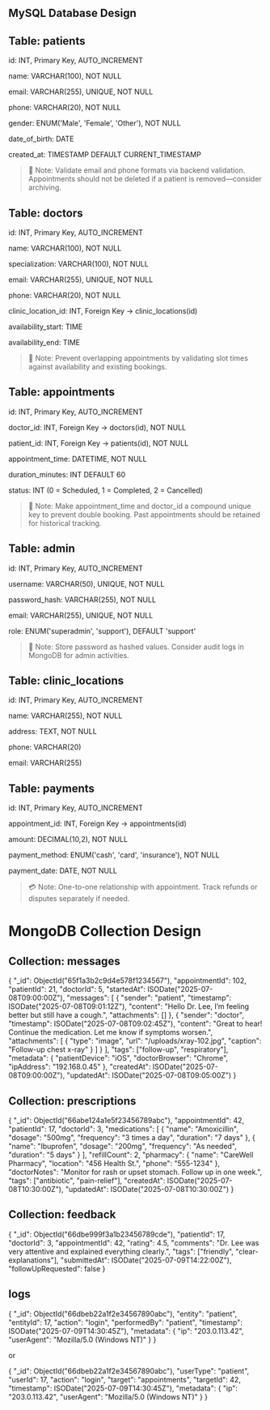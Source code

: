 ## MySQL Database Design

## Table: patients
id: INT, Primary Key, AUTO_INCREMENT

name: VARCHAR(100), NOT NULL

email: VARCHAR(255), UNIQUE, NOT NULL

phone: VARCHAR(20), NOT NULL

gender: ENUM('Male', 'Female', 'Other'), NOT NULL

date_of_birth: DATE

created_at: TIMESTAMP DEFAULT CURRENT_TIMESTAMP

> 🔎 Note: Validate email and phone formats via backend validation. Appointments should not be deleted if a patient is removed—consider archiving.


## Table: doctors
id: INT, Primary Key, AUTO_INCREMENT

name: VARCHAR(100), NOT NULL

specialization: VARCHAR(100), NOT NULL

email: VARCHAR(255), UNIQUE, NOT NULL

phone: VARCHAR(20), NOT NULL

clinic_location_id: INT, Foreign Key → clinic_locations(id)

availability_start: TIME

availability_end: TIME

> 🔎 Note: Prevent overlapping appointments by validating slot times against availability and existing bookings.



## Table: appointments
id: INT, Primary Key, AUTO_INCREMENT

doctor_id: INT, Foreign Key → doctors(id), NOT NULL

patient_id: INT, Foreign Key → patients(id), NOT NULL

appointment_time: DATETIME, NOT NULL

duration_minutes: INT DEFAULT 60

status: INT (0 = Scheduled, 1 = Completed, 2 = Cancelled)

> 🧠 Note: Make appointment_time and doctor_id a compound unique key to prevent double booking. Past appointments should be retained for historical tracking.



## Table: admin
id: INT, Primary Key, AUTO_INCREMENT

username: VARCHAR(50), UNIQUE, NOT NULL

password_hash: VARCHAR(255), NOT NULL

email: VARCHAR(255), UNIQUE, NOT NULL

role: ENUM('superadmin', 'support'), DEFAULT 'support'

> 🔐 Note: Store password as hashed values. Consider audit logs in MongoDB for admin activities.



## Table: clinic_locations
id: INT, Primary Key, AUTO_INCREMENT

name: VARCHAR(255), NOT NULL

address: TEXT, NOT NULL

phone: VARCHAR(20)

email: VARCHAR(255)



## Table: payments
id: INT, Primary Key, AUTO_INCREMENT

appointment_id: INT, Foreign Key → appointments(id)

amount: DECIMAL(10,2), NOT NULL

payment_method: ENUM('cash', 'card', 'insurance'), NOT NULL

payment_date: DATE, NOT NULL

> 💳 Note: One-to-one relationship with appointment. Track refunds or disputes separately if needed.



# MongoDB Collection Design


## Collection: messages


{
  "_id": ObjectId("65f1a3b2c9d4e578f1234567"),
  "appointmentId": 102,
  "patientId": 21,
  "doctorId": 5,
  "startedAt": ISODate("2025-07-08T09:00:00Z"),
  "messages": [
    {
      "sender": "patient",
      "timestamp": ISODate("2025-07-08T09:01:12Z"),
      "content": "Hello Dr. Lee, I’m feeling better but still have a cough.",
      "attachments": []
    },
    {
      "sender": "doctor",
      "timestamp": ISODate("2025-07-08T09:02:45Z"),
      "content": "Great to hear! Continue the medication. Let me know if symptoms worsen.",
      "attachments": [
        {
          "type": "image",
          "url": "/uploads/xray-102.jpg",
          "caption": "Follow-up chest x-ray"
        }
      ]
    }
  ],
  "tags": ["follow-up", "respiratory"],
  "metadata": {
    "patientDevice": "iOS",
    "doctorBrowser": "Chrome",
    "ipAddress": "192.168.0.45"
  },
  "createdAt": ISODate("2025-07-08T09:00:00Z"),
  "updatedAt": ISODate("2025-07-08T09:05:00Z")
}




## Collection: prescriptions


{
  "_id": ObjectId("66abe124a1e5f23456789abc"),
  "appointmentId": 42,
  "patientId": 17,
  "doctorId": 3,
  "medications": [
    {
      "name": "Amoxicillin",
      "dosage": "500mg",
      "frequency": "3 times a day",
      "duration": "7 days"
    },
    {
      "name": "Ibuprofen",
      "dosage": "200mg",
      "frequency": "As needed",
      "duration": "5 days"
    }
  ],
  "refillCount": 2,
  "pharmacy": {
    "name": "CareWell Pharmacy",
    "location": "456 Health St.",
    "phone": "555-1234"
  },
  "doctorNotes": "Monitor for rash or upset stomach. Follow up in one week.",
  "tags": ["antibiotic", "pain-relief"],
  "createdAt": ISODate("2025-07-08T10:30:00Z"),
  "updatedAt": ISODate("2025-07-08T10:30:00Z")
}




## Collection: feedback

{
  "_id": ObjectId("66dbe999f3a1b23456789cde"),
  "patientId": 17,
  "doctorId": 3,
  "appointmentId": 42,
  "rating": 4.5,
  "comments": "Dr. Lee was very attentive and explained everything clearly.",
  "tags": ["friendly", "clear-explanations"],
  "submittedAt": ISODate("2025-07-09T14:22:00Z"),
  "followUpRequested": false
}



## logs


{
  "_id": ObjectId("66dbeb22a1f2e34567890abc"),
  "entity": "patient",
  "entityId": 17,
  "action": "login",
  "performedBy": "patient",
  "timestamp": ISODate("2025-07-09T14:30:45Z"),
  "metadata": {
    "ip": "203.0.113.42",
    "userAgent": "Mozilla/5.0 (Windows NT)"
  }
}


or 


{
  "_id": ObjectId("66dbeb22a1f2e34567890abc"),
  "userType": "patient",
  "userId": 17,
  "action": "login",
  "target": "appointments",
  "targetId": 42,
  "timestamp": ISODate("2025-07-09T14:30:45Z"),
  "metadata": {
    "ip": "203.0.113.42",
    "userAgent": "Mozilla/5.0 (Windows NT)"
  }
}







